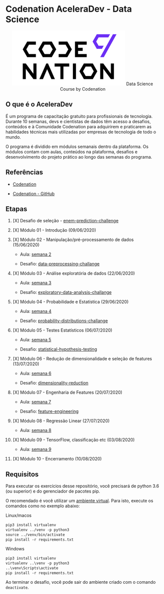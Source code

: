 # Codenation AceleraDev - Data Science
<p align="center">
  <img src="https://github.com/gabipz/data-science-codenation/blob/master/logo.png" alt="Codenation"/>
Data Science Course by Codenation
</p>

## O que é o AceleraDev

É um programa de capacitação gratuito para profissionais de tecnologia. Durante 10 semanas, devs e cientistas de dados têm acesso a desafios, conteúdos e à Comunidade Codenation para adquirirem e praticarem as habilidades técnicas mais utilizadas por empresas de tecnologia de todo o mundo.

O programa é dividido em módulos semanais dentro da plataforma. Os módulos contam com aulas, conteúdos na plataforma, desafios e desenvolvimento do projeto prático ao longo das semanas do programa.

## Referências

- [Codenation](https://www.codenation.dev/)

- [Codenation - GitHub](https://github.com/codenation-dev/Data-Science-Online)


## Etapas

1. [X] Desafio de seleção - [enem-prediction-challenge](00-enem-prediction-challenge)

2. [X] Módulo 01 - Introdução (09/06/2020)

3. [X] Módulo 02 - Manipulação/pré-processamento de dados (15/06/2020)

	- Aula: [semana 2](https://github.com/gabipz/data-science-codenation/tree/master/00-classes/week-02)

	- Desafio: [data-preprocessing-challange](02-data-preprocessing-challange) 

4. [X] Módulo 03 - Análise exploratória de dados (22/06/2020)

	- Aula: [semana 3](https://github.com/gabipz/data-science-codenation/tree/master/00-classes/week-03)

	- Desafio: [exploratory-data-analysis-challange](03-basic-statistics-challange) 

5. [X] Módulo 04 - Probabilidade e Estatística (29/06/2020)
	
	- Aula: [semana 4](https://github.com/gabipz/data-science-codenation/tree/master/00-classes/week-04)

	- Desafio: [probability-distributions-challange](04-probability-distributions-challange)

6. [X] Módulo 05 - Testes Estatísticos (06/07/2020)

	- Aula: [semana 5](https://github.com/gabipz/data-science-codenation/tree/master/00-classes/week-05)
	
	- Desafio: [statistical-hypothesis-testing](https://github.com/gabipz/data-science-codenation/tree/master/05-statistical-hypothesis-testing)

7. [X] Módulo 06 - Redução de dimensionalidade e seleção de features (13/07/2020)

	- Aula: [semana 6](https://github.com/gabipz/data-science-codenation/tree/master/00-classes/week-06)
	
	- Desafio: [dimensionality-reduction](https://github.com/gabipz/data-science-codenation/tree/master/06-dimensionality-reduction-challange)

8. [X] Módulo 07 - Engenharia de Features (20/07/2020)

	- Aula: [semana 7](https://github.com/gabipz/data-science-codenation/tree/master/00-classes/week-07)
	
	- Desafio: [feature-engineering](https://github.com/gabipz/data-science-codenation/tree/master/07-feature-engineering-challange)

9. [X] Módulo 08 - Regressão Linear (27/07/2020)

	- Aula: [semana 8](https://github.com/gabipz/data-science-codenation/tree/master/00-classes/week-08)

10. [X] Módulo 09 - TensorFlow, classificação etc (03/08/2020)

	- Aula: [semana 9](https://github.com/gabipz/data-science-codenation/tree/master/00-classes/week-09)
	

11. [X] Módulo 10 - Encerramento (10/08/2020)


## Requisitos

Para executar os exercícios desse repositório, você precisará de python 3.6 (ou superior) e do gerenciador de pacotes pip.

O recomendado é você utilizar um [ambiente virtual](https://pythonacademy.com.br/blog/python-e-virtualenv-como-programar-em-ambientes-virtuais). Para isto, execute os comandos como no exemplo abaixo:

Linux/macos
```
pip3 install virtualenv
virtualenv ../venv -p python3
source ../venv/bin/activate 
pip install -r requirements.txt
```

Windows
```
pip3 install virtualenv
virtualenv ..\venv -p python3
..\venv\Scripts\activate
pip install -r requirements.txt
```

Ao terminar o desafio, você pode sair do ambiente criado com o comando ```deactivate```.